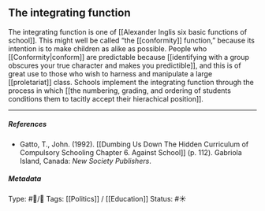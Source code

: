 ## The integrating function  # 

The integrating function is one of [[Alexander Inglis six basic functions of school]]. This might well be called “the [[conformity]] function,” because its intention is to make children as alike as possible. People who [[Conformity|conform]] are predictable because [[identifying with a group obscures your true character and makes you predictible]], and this is of great use to those who wish to harness and manipulate a large [[proletariat]] class. Schools implement the integrating function through the process in which [[the numbering, grading, and ordering of students conditions them to tacitly accept their hierachical position]].

___

##### References

- Gatto, T., John. (1992). [[Dumbing Us Down The Hidden Curriculum of Compulsory Schooling Chapter 6. Against School]] (p. 112). Gabriola Island, Canada: _New Society Publishers_. 

##### Metadata

Type: #🔵/🔵 
Tags: [[Politics]] / [[Education]]
Status: #☀️ 